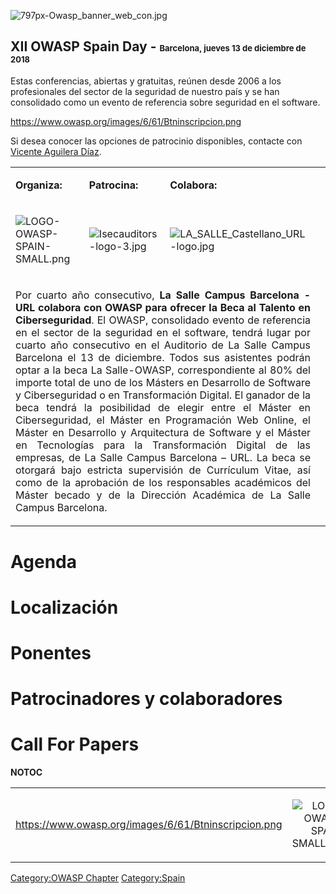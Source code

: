 ![797px-Owasp_banner_web_con.jpg](797px-Owasp_banner_web_con.jpg
"797px-Owasp_banner_web_con.jpg")

## <b>XII OWASP Spain Day</b> - <font size="-1">Barcelona, jueves 13 de diciembre de 2018</font>

Estas conferencias, abiertas y gratuitas, reúnen desde 2006 a los
profesionales del sector de la seguridad de nuestro país y se han
consolidado como un evento de referencia sobre seguridad en el
software.

[<https://www.owasp.org/images/6/61/Btninscripcion.png>](https://www.eventbrite.es/e/entradas-xii-owasp-spain-day-51117158798)

Si desea conocer las opciones de patrocinio disponibles, contacte con
[Vicente Aguilera Díaz](mailto:vicente.aguilera@owasp.org).

<table width="100%" bgcolor="">

<tr>

<td>

<b>Organiza:</b>

</td>

<td>

<b>Patrocina:</b>

</td>

<td>

<b>Colabora:</b>

</td>

<td>

</td>

</tr>

<tr>

<td>

![LOGO-OWASP-SPAIN-SMALL.png](LOGO-OWASP-SPAIN-SMALL.png
"LOGO-OWASP-SPAIN-SMALL.png")

</td>

<td>

![Isecauditors-logo-3.jpg](Isecauditors-logo-3.jpg
"Isecauditors-logo-3.jpg")

</td>

<td>

![LA_SALLE_Castellano_URL-logo.jpg](LA_SALLE_Castellano_URL-logo.jpg
"LA_SALLE_Castellano_URL-logo.jpg")

</td>

<td>

</td>

</tr>

<td colspan=3 align="justify">


Por cuarto año consecutivo, <b>La Salle Campus Barcelona - URL colabora
con OWASP para ofrecer la Beca al Talento en Ciberseguridad</b>.
El OWASP, consolidado evento de referencia en el sector de la seguridad
en el software, tendrá lugar por cuarto año consecutivo en el Auditorio
de La Salle Campus Barcelona el 13 de diciembre. Todos sus asistentes
podrán optar a la beca La Salle-OWASP, correspondiente al 80% del
importe total de uno de los Másters en Desarrollo de Software y
Ciberseguridad o en Transformación Digital.
El ganador de la beca tendrá la posibilidad de elegir entre el Máster en
Ciberseguridad, el Máster en Programación Web Online, el Máster en
Desarrollo y Arquitectura de Software y el Máster en Tecnologías para la
Transformación Digital de las empresas, de La Salle Campus Barcelona –
URL.
La beca se otorgará bajo estricta supervisión de Currículum Vitae, así
como de la aprobación de los responsables académicos del Máster becado y
de la Dirección Académica de La Salle Campus Barcelona.

</td>

<tr>

</table>

# Agenda

# Localización

# Ponentes

# Patrocinadores y colaboradores

# Call For Papers

__NOTOC__

<headertabs />



<table width="100%">

<tr>

<td align="left">

[<https://www.owasp.org/images/6/61/Btninscripcion.png>](https://www.eventbrite.es/e/entradas-xii-owasp-spain-day-51117158798)

</td>

<td align="right">

![LOGO-OWASP-SPAIN-SMALL.png](LOGO-OWASP-SPAIN-SMALL.png
"LOGO-OWASP-SPAIN-SMALL.png")

</td>

</tr>

</table>




[Category:OWASP Chapter](Category:OWASP_Chapter "wikilink")
[Category:Spain](Category:Spain "wikilink")